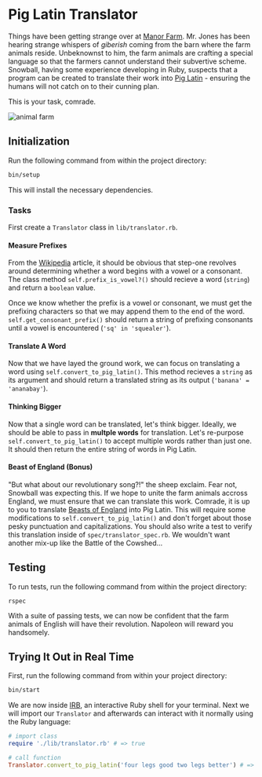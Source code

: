 # Pig Latin Translator

Things have been getting strange over at [Manor Farm](https://en.wikipedia.org/wiki/Animal_Farm).  Mr. Jones has been hearing strange whispers of *giberish* coming from the barn where the farm animals reside.  Unbeknownst to him, the farm animals are crafting a special language so that the farmers cannot understand their subvertive scheme.  Snowball, having some experience developing in Ruby, suspects that a program can be created to translate their work into [Pig Latin](https://en.wikipedia.org/wiki/Pig_Latin) - ensuring the humans will not catch on to their cunning plan.

This is your task, comrade.

![animal farm](https://media1.tenor.com/images/14b62a67bb9475f7c4ec147439102faa/tenor.gif?itemid=19257616)


## Initialization

Run the following command from within the project directory:
```bash
bin/setup
```
This will install the necessary dependencies.

### Tasks

First create a `Translator` class in `lib/translator.rb`.

#### Measure Prefixes

From the [Wikipedia](https://en.wikipedia.org/wiki/Pig_Latin) article, it should be obvious that step-one revolves around determining whether a word begins with a vowel or a consonant.  The class method `self.prefix_is_vowel?()` should recieve a word (`string`) and return a `boolean` value.

Once we know whether the prefix is a vowel or consonant, we must get the prefixing characters so that we may append them to the end of the word.  `self.get_consonant_prefix()` should return a string of prefixing consonants until a vowel is encountered (`'sq' in 'squealer'`).

#### Translate A Word

Now that we have layed the ground work, we can focus on translating a word using `self.convert_to_pig_latin()`.  This method recieves a `string` as its argument and should return a translated string as its output (`'banana' = 'ananabay'`).

#### Thinking Bigger

Now that a single word can be translated, let's think bigger.  Ideally, we should be able to pass in **multple words** for translation.  Let's re-purpose `self.convert_to_pig_latin()` to accept multiple words rather than just one.  It should then return the entire string of words in Pig Latin.

#### Beast of England (Bonus)

"But what about our revolutionary song?!" the sheep exclaim.  Fear not, Snowball was expecting this.  If we hope to unite the farm animals accross England, we must ensure that we can translate this work.  Comrade, it is up to you to translate [Beasts of England](https://en.wikipedia.org/wiki/Anthems_in_Animal_Farm#.22Beasts_of_England.22) into Pig Latin.  This will require some modifications to `self.convert_to_pig_latin()` and don't forget about those pesky punctuation and capitalizations. You should also write a test to verify this translation inside of `spec/translator_spec.rb`. We wouldn't want another mix-up like the Battle of the Cowshed...

## Testing

To run tests, run the following command from within the project directory:
```
rspec
```

With a suite of passing tests, we can now be confident that the farm animals of English will have their revolution.  Napoleon will reward you handsomely.

## Trying It Out in Real Time

First, run the following command from within your project directory:

```bash
bin/start
```

We are now inside [IRB](https://ruby-doc.org/docs/ruby-doc-bundle/ProgrammingRuby/book/irb.html), an interactive Ruby shell for your terminal.  Next we will import our `Translator` and afterwards can interact with it normally using the Ruby language:

```ruby
# import class
require './lib/translator.rb' # => true

# call function
Translator.convert_to_pig_latin('four legs good two legs better') # => 'ourfay egslay oodgay otway egslay etterbay'
```
